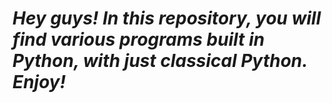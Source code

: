 # _*Hey guys! In this repository, you will find various programs built in Python, with just classical Python. Enjoy!*_
